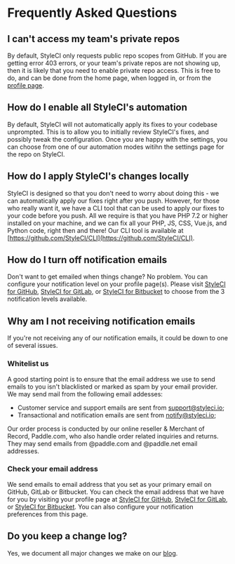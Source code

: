 # Frequently Asked Questions

<a name="cant-access-private-repos"></a>
## I can't access my team's private repos

By default, StyleCI only requests public repo scopes from GitHub. If you are getting error 403 errors, or your team's private repos are not showing up, then it is likely that you need to enable private repo access. This is free to do, and can be done from the home page, when logged in, or from the [profile page](https://github.styleci.io/profile).

<a name="enable-full-automation"></a>
## How do I enable all StyleCI's automation

By default, StyleCI will not automatically apply its fixes to your codebase unprompted. This is to allow you to initially review StyleCI's fixes, and possibly tweak the configuration. Once you are happy with the settings, you can choose from one of our automation modes witihn the settings page for the repo on StyleCI.

<a name="apply-fixes-locally"></a>
## How do I apply StyleCI's changes locally

StyleCI is designed so that you don't need to worry about doing this - we can automatically apply our fixes right after you push. However, for those who really want it, we have a CLI tool that can be used to apply our fixes to your code before you push. All we require is that you have PHP 7.2 or higher installed on your machine, and we can fix all your PHP, JS, CSS, Vue.js, and Python code, right then and there! Our CLI tool is available at [https://github.com/StyleCI/CLI](https://github.com/StyleCI/CLI).

<a name="turn-off-notifications"></a>
## How do I turn off notification emails

Don't want to get emailed when things change? No problem. You can configure your notification level on your profile page(s). Please visit [StyleCI for GitHub](https://github.styleci.io/profile), [StyleCI for GitLab](https://gitlab.styleci.io/profile), or [StyleCI for Bitbucket](https://bitbucket.styleci.io/profile) to choose from the 3 notification levels available.

<a name="not-receiving-email-notifications"></a>
## Why am I not receiving notification emails

If you're not receiving any of our notification emails, it could be down to one of several issues.

### Whitelist us

A good starting point is to ensure that the email address we use to send emails to you isn't blacklisted or marked as spam by your email provider. We may send mail from the following email addesses:

* Customer service and support emails are sent from support@styleci.io;
* Transactional and notification emails are sent from notify@styleci.io;

Our order process is conducted by our online reseller & Merchant of Record, Paddle.com, who also handle order related inquiries and returns. They may send emails from @paddle.com and @paddle.net email addresses.

### Check your email address

We send emails to email address that you set as your primary email on GitHub, GitLab or Bitbucket. You can check the email address that we have for you by visiting your profile page at [StyleCI for GitHub](https://github.styleci.io/profile), [StyleCI for GitLab](https://gitlab.styleci.io/profile), or [StyleCI for Bitbucket](https://bitbucket.styleci.io/profile). You can also configure your notification preferences from this page.

<a name="keep-a-change-log"></a>
## Do you keep a change log?

Yes, we document all major changes we make on our [blog](https://blog.styleci.io/).
